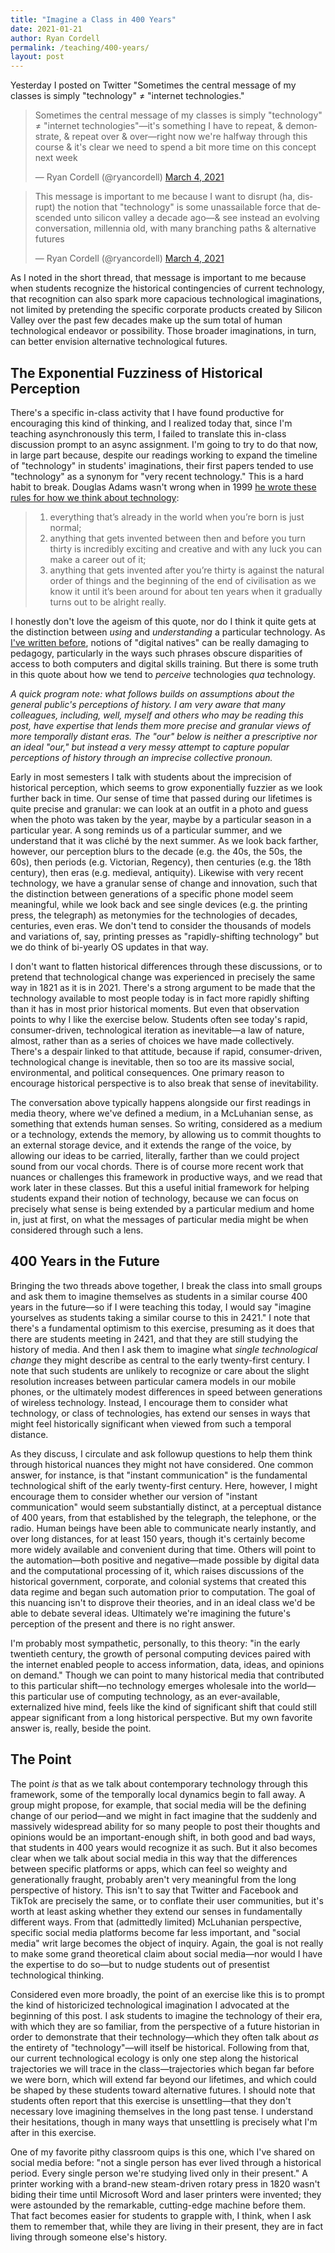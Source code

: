 ```yaml
---
title: "Imagine a Class in 400 Years"
date: 2021-01-21
author: Ryan Cordell
permalink: /teaching/400-years/
layout: post
---
```


Yesterday I posted on Twitter "Sometimes the central message of my classes is simply "technology" ≠ "internet technologies." 

<blockquote class="twitter-tweet"><p lang="en" dir="ltr">Sometimes the central message of my classes is simply &quot;technology&quot; ≠ &quot;internet technologies&quot;—it&#39;s something I have to repeat, &amp; demonstrate, &amp; repeat over &amp; over—right now we&#39;re halfway through this course &amp; it&#39;s clear we need to spend a bit more time on this concept next week</p>&mdash; Ryan Cordell (@ryancordell) <a href="https://twitter.com/ryancordell/status/1367319708513546243?ref_src=twsrc%5Etfw">March 4, 2021</a></blockquote> <script async src="https://platform.twitter.com/widgets.js" charset="utf-8"></script>

<blockquote class="twitter-tweet"><p lang="en" dir="ltr">This message is important to me because I want to disrupt (ha, disrupt) the notion that &quot;technology&quot; is some unassailable force that descended unto silicon valley a decade ago—&amp; see instead an evolving conversation, millennia old, with many branching paths &amp; alternative futures</p>&mdash; Ryan Cordell (@ryancordell) <a href="https://twitter.com/ryancordell/status/1367322646640291842?ref_src=twsrc%5Etfw">March 4, 2021</a></blockquote> <script async src="https://platform.twitter.com/widgets.js" charset="utf-8"></script>

As I noted in the short thread, that message is important to me because when students recognize the historical contingencies of current technology, that recognition can also spark more capacious technological imaginations, not limited by pretending the specific corporate products created by Silicon Valley over the past few decades make up the sum total of human technological endeavor or possibility. Those broader imaginations, in turn, can better envision alternative technological futures.

## The Exponential Fuzziness of Historical Perception

There's a specific in-class activity that I have found productive for encouraging this kind of thinking, and I realized today that, since I'm teaching asynchronously this term, I failed to translate this in-class discussion prompt to an async assignment. I'm going to try to do that now, in large part because, despite our readings working to expand the timeline of "technology" in students' imaginations, their first papers tended to use "technology" as a synonym for "very recent technology." This is a hard habit to break. Douglas Adams wasn't wrong when in 1999 [he wrote these rules for how we think about technology](https://douglasadams.com/dna/19990901-00-a.html):

> 1) everything that’s already in the world when you’re born is just normal;  
> 2) anything that gets invented between then and before you turn thirty is incredibly exciting and creative and with any luck you can make a career out of it;  
> 3) anything that gets invented after you’re thirty is against the natural order of things and the beginning of the end of civilisation as we know it until it’s been around for about ten years when it gradually turns out to be alright really.

I honestly don't love the ageism of this quote, nor do I think it quite gets at the distinction between _using_ and _understanding_ a particular technology. As [I've written before](https://dhdebates.gc.cuny.edu/read/untitled/section/31326090-9c70-4c0a-b2b7-74361582977e), notions of "digital natives" can be really damaging to pedagogy, particularly in the ways such phrases obscure disparities of access to both computers and digital skills training. But there is some truth in this quote about how we tend to _perceive_ technologies _qua_ technology. 

_A quick program note: what follows builds on assumptions about the general public's perceptions of history. I am very aware that many colleagues, including, well, myself and others who may be reading this post, have expertise that lends them more precise and granular views of more temporally distant eras. The "our" below is neither a prescriptive nor an ideal "our," but instead a very messy attempt to capture popular perceptions of history through an imprecise collective pronoun._

Early in most semesters I talk with students about the imprecision of historical perception, which seems to grow exponentially fuzzier as we look further back in time.  Our sense of time that passed during our lifetimes is quite precise and granular: we can look at an outfit in a photo and guess when the photo was taken by the year, maybe by a particular season in a particular year. A song reminds us of a particular summer, and we understand that it was cliché by the next summer. As we look back farther, however, our perception blurs to the decade (e.g. the 40s, the 50s, the 60s), then periods (e.g. Victorian, Regency), then centuries (e.g. the 18th century), then eras (e.g. medieval, antiquity). Likewise with very recent technology, we have a granular sense of change and innovation, such that the distinction between generations of a specific phone model seem meaningful, while we look back and see single devices (e.g. the printing press, the telegraph) as metonymies for the technologies of decades, centuries, even eras. We don't tend to consider the thousands of models and variations of, say, printing presses as "rapidly-shifting technology" but we do think of bi-yearly OS updates in that way.

I don't want to flatten historical differences through these discussions, or to pretend that technological change was experienced in precisely the same way in 1821 as it is in 2021. There's a strong argument to be made that the technology available to most people today is in fact more rapidly shifting than it has in most prior historical moments. But even that observation points to why I like the exercise below. Students often see today's rapid, consumer-driven, technological iteration as inevitable—a law of nature, almost, rather than as a series of choices we have made collectively. There's a despair linked to that attitude, because if rapid, consumer-driven, technological change is inevitable, then so too are its massive social, environmental, and political consequences. One primary reason to encourage historical perspective is to also break that sense of inevitability.

The conversation above typically happens alongside our first readings in media theory, where we've defined a medium, in a McLuhanian sense, as something that extends human senses. So writing, considered as a medium or a technology, extends the memory, by allowing us to commit thoughts to an external storage device, and it extends the range of the voice, by allowing our ideas to be carried, literally, farther than we could project sound from our vocal chords. There is of course more recent work that nuances or challenges this framework in productive ways, and we read that work later in these classes. But this a useful initial framework for helping students expand their notion of technology, because we can focus on precisely what sense is being extended by a particular medium and home in, just at first, on what the messages of particular media might be when considered through such a lens.

## 400 Years in the Future

Bringing the two threads above together, I break the class into small groups and ask them to imagine themselves as students in a similar course 400 years in the future—so if I were teaching this today, I would say "imagine yourselves as students taking a similar course to this in 2421." I note that there's a fundamental optimism to this exercise, presuming as it does that there are students meeting in 2421, and that they are still studying the history of media. And then I ask them to imagine what _single technological change_ they might describe as central to the early twenty-first century. I note that such students are unlikely to recognize or care about the slight resolution increases between particular camera models in our mobile phones, or the ultimately modest differences in speed between generations of wireless technology. Instead, I encourage them to consider what technology, or class of technologies, has extend our senses in ways that might feel historically significant when viewed from such a temporal distance. 

As they discuss, I circulate and ask followup questions to help them think through historical nuances they might not have considered. One common answer, for instance, is that "instant communication" is the fundamental technological shift of the early twenty-first century. Here, however, I might encourage them to consider whether our version of "instant communication" would seem substantially distinct, at a perceptual distance of 400 years, from that established by the telegraph, the telephone, or the radio. Human beings have been able to communicate nearly instantly, and over long distances, for at least 150 years, though it's certainly become more widely available and convenient during that time. Others will point to the automation—both positive and negative—made possible by digital data and the computational processing of it, which raises discussions of the historical government, corporate, and colonial systems that created this data regime and began such automation prior to computation. The goal of this nuancing isn't to disprove their theories, and in an ideal class we'd be able to debate several ideas. Ultimately we're imagining the future's perception of the present and there is no right answer. 

I'm probably most sympathetic, personally, to this theory: "in the early twentieth century, the growth of personal computing devices paired with the internet enabled people to access information, data, ideas, and opinions on demand." Though we can point to many historical media that contributed to this particular shift—no technology emerges wholesale into the world—this particular use of computing technology, as an ever-available, externalized hive mind, feels like the kind of significant shift that could still appear significant from a long historical perspective. But my own favorite answer is, really, beside the point.

## The Point

The point _is_ that as we talk about contemporary technology through this framework, some of the temporally local dynamics begin to fall away. A group might propose, for example, that social media will be the defining change of our period—and we might in fact imagine that the suddenly and massively widespread ability for so many people to post their thoughts and opinions would be an important-enough shift, in both good and bad ways, that students in 400 years would recognize it as such. But it also becomes clear when we talk about social media in this way that the differences between specific platforms or apps, which can feel so weighty and generationally fraught, probably aren't very meaningful from the long perspective of history. This isn't to say that Twitter and Facebook and TikTok are precisely the same, or to conflate their user communities, but it's worth at least asking whether they extend our senses in fundamentally different ways. From that (admittedly limited) McLuhanian perspective, specific social media platforms become far less important, and "social media" writ large becomes the object of inquiry. Again, the goal is not really to make some grand theoretical claim about social media—nor would I have the expertise to do so—but to nudge students out of presentist technological thinking.

Considered even more broadly, the point of an exercise like this is to prompt the kind of historicized technological imagination I advocated at the beginning of this post. I ask students to imagine the technology of their era, with which they are so familiar, from the perspective of a future historian in order to demonstrate that their technology—which they often talk about _as_ the entirety of "technology"—will itself be historical. Following from that, our current technological ecology is only one step along the historical trajectories we will trace in the class—trajectories which began far before we were born, which will extend far beyond our lifetimes, and which could be shaped by these students toward alternative futures. I should note that students often report that this exercise is unsettling—that they don't necessary love imagining themselves in the long past tense. I understand their hesitations, though in many ways that unsettling is precisely what I'm after in this exercise.

One of my favorite pithy classroom quips is this one, which I've shared on social media before: "not a single person has ever lived through a historical period. Every single person we're studying lived only in their present." A printer working with a brand-new steam-driven rotary press in 1820 wasn't biding their time until Microsoft Word and laser printers were invented; they were astounded by the remarkable, cutting-edge machine before them. That fact becomes easier for students to grapple with, I think, when I ask them to remember that, while they are living in their present, they are in fact living through someone else's history. 
 






